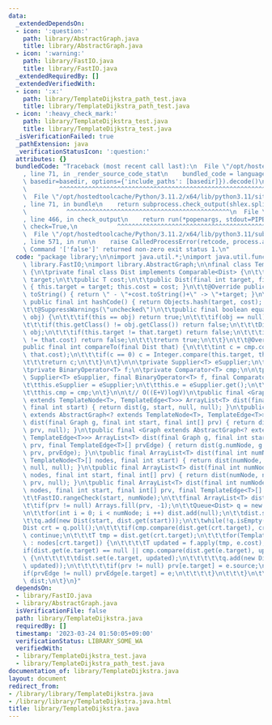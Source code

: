 ```yaml
---
data:
  _extendedDependsOn:
  - icon: ':question:'
    path: library/AbstractGraph.java
    title: library/AbstractGraph.java
  - icon: ':warning:'
    path: library/FastIO.java
    title: library/FastIO.java
  _extendedRequiredBy: []
  _extendedVerifiedWith:
  - icon: ':x:'
    path: library/TemplateDijkstra_path_test.java
    title: library/TemplateDijkstra_path_test.java
  - icon: ':heavy_check_mark:'
    path: library/TemplateDijkstra_test.java
    title: library/TemplateDijkstra_test.java
  _isVerificationFailed: true
  _pathExtension: java
  _verificationStatusIcon: ':question:'
  attributes: {}
  bundledCode: "Traceback (most recent call last):\n  File \"/opt/hostedtoolcache/Python/3.11.2/x64/lib/python3.11/site-packages/onlinejudge_verify/documentation/build.py\"\
    , line 71, in _render_source_code_stat\n    bundled_code = language.bundle(stat.path,\
    \ basedir=basedir, options={'include_paths': [basedir]}).decode()\n          \
    \         ^^^^^^^^^^^^^^^^^^^^^^^^^^^^^^^^^^^^^^^^^^^^^^^^^^^^^^^^^^^^^^^^^^^^^^^^^^^^^^^^^\n\
    \  File \"/opt/hostedtoolcache/Python/3.11.2/x64/lib/python3.11/site-packages/onlinejudge_verify/languages/user_defined.py\"\
    , line 71, in bundle\n    return subprocess.check_output(shlex.split(command))\n\
    \           ^^^^^^^^^^^^^^^^^^^^^^^^^^^^^^^^^^^^^^^^^^^^^\n  File \"/opt/hostedtoolcache/Python/3.11.2/x64/lib/python3.11/subprocess.py\"\
    , line 466, in check_output\n    return run(*popenargs, stdout=PIPE, timeout=timeout,\
    \ check=True,\n           ^^^^^^^^^^^^^^^^^^^^^^^^^^^^^^^^^^^^^^^^^^^^^^^^^^^^^^^^^\n\
    \  File \"/opt/hostedtoolcache/Python/3.11.2/x64/lib/python3.11/subprocess.py\"\
    , line 571, in run\n    raise CalledProcessError(retcode, process.args,\nsubprocess.CalledProcessError:\
    \ Command '['false']' returned non-zero exit status 1.\n"
  code: "package library;\n\nimport java.util.*;\nimport java.util.function.*;\nimport\
    \ library.FastIO;\nimport library.AbstractGraph;\n\nfinal class TemplateDijkstra<T>\
    \ {\n\tprivate final class Dist implements Comparable<Dist> {\n\t\tpublic int\
    \ target;\n\t\tpublic T cost;\n\t\tpublic Dist(final int target, final T cost)\
    \ { this.target = target; this.cost = cost; }\n\t\t@Override public final String\
    \ toString() { return \" - \"+cost.toString()+\" -> \"+target; }\n\t\t@Override\
    \ public final int hashCode() { return Objects.hash(target, cost); }\n\t\t@Override\n\
    \t\t@SuppressWarnings(\"unchecked\")\n\t\tpublic final boolean equals(final Object\
    \ obj) {\n\t\t\tif(this == obj) return true;\n\t\t\tif(obj == null) return false;\n\
    \t\t\tif(this.getClass() != obj.getClass()) return false;\n\t\t\tDist that = (Dist)\
    \ obj;\n\t\t\tif(this.target != that.target) return false;\n\t\t\tif(this.cost\
    \ != that.cost) return false;\n\t\t\treturn true;\n\t\t}\n\t\t@Override\n\t\t\
    public final int compareTo(final Dist that) {\n\t\t\tint c = cmp.compare(this.cost,\
    \ that.cost);\n\t\t\tif(c == 0) c = Integer.compare(this.target, that.target);\n\
    \t\t\treturn c;\n\t\t}\n\t}\n\n\tprivate Supplier<T> eSupplier;\n\tprivate T e;\n\
    \tprivate BinaryOperator<T> f;\n\tprivate Comparator<T> cmp;\n\n\tpublic TemplateDijkstra(final\
    \ Supplier<T> eSupplier, final BinaryOperator<T> f, final Comparator<T> cmp) {\n\
    \t\tthis.eSupplier = eSupplier;\n\t\tthis.e = eSupplier.get();\n\t\tthis.f = f;\n\
    \t\tthis.cmp = cmp;\n\t}\n\n\t// O((E+V)logV)\n\tpublic final <Graph extends AbstractGraph<?\
    \ extends TemplateNode<T>, TemplateEdge<T>>> ArrayList<T> dist(final Graph g,\
    \ final int start) { return dist(g, start, null, null); }\n\tpublic final <Graph\
    \ extends AbstractGraph<? extends TemplateNode<T>, TemplateEdge<T>>> ArrayList<T>\
    \ dist(final Graph g, final int start, final int[] prv) { return dist(g, start,\
    \ prv, null); }\n\tpublic final <Graph extends AbstractGraph<? extends TemplateNode<T>,\
    \ TemplateEdge<T>>> ArrayList<T> dist(final Graph g, final int start, final int[]\
    \ prv, final TemplateEdge<T>[] prvEdge) { return dist(g.numNode, g.nodes(), start,\
    \ prv, prvEdge); }\n\tpublic final ArrayList<T> dist(final int numNode, final\
    \ TemplateNode<T>[] nodes, final int start) { return dist(numNode, nodes, start,\
    \ null, null); }\n\tpublic final ArrayList<T> dist(final int numNode, final TemplateNode<T>[]\
    \ nodes, final int start, final int[] prv) { return dist(numNode, nodes, start,\
    \ prv, null); }\n\tpublic final ArrayList<T> dist(final int numNode, final TemplateNode<T>[]\
    \ nodes, final int start, final int[] prv, final TemplateEdge<T>[] prvEdge) {\n\
    \t\tFastIO.rangeCheck(start, numNode);\n\t\tfinal ArrayList<T> dist = new ArrayList<>(numNode);\n\
    \t\tif(prv != null) Arrays.fill(prv, -1);\n\t\tQueue<Dist> q = new PriorityQueue<>();\n\
    \n\t\tfor(int i = 0; i < numNode; i ++) dist.add(null);\n\t\tdist.set(start, eSupplier.get());\n\
    \t\tq.add(new Dist(start, dist.get(start)));\n\t\twhile(!q.isEmpty()) {\n\t\t\t\
    Dist crt = q.poll();\n\t\t\tif(cmp.compare(dist.get(crt.target), crt.cost) < 0)\
    \ continue;\n\t\t\tT tmp = dist.get(crt.target);\n\t\t\tfor(TemplateEdge<T> e\
    \ : nodes[crt.target]) {\n\t\t\t\tT updated = f.apply(tmp, e.cost);\n\t\t\t\t\
    if(dist.get(e.target) == null || cmp.compare(dist.get(e.target), updated) > 0)\
    \ {\n\t\t\t\t\tdist.set(e.target, updated);\n\t\t\t\t\tq.add(new Dist(e.target,\
    \ updated));\n\t\t\t\t\tif(prv != null) prv[e.target] = e.source;\n\t\t\t\t\t\
    if(prvEdge != null) prvEdge[e.target] = e;\n\t\t\t\t}\n\t\t\t}\n\t\t}\n\t\treturn\
    \ dist;\n\t}\n}"
  dependsOn:
  - library/FastIO.java
  - library/AbstractGraph.java
  isVerificationFile: false
  path: library/TemplateDijkstra.java
  requiredBy: []
  timestamp: '2023-03-24 01:50:05+09:00'
  verificationStatus: LIBRARY_SOME_WA
  verifiedWith:
  - library/TemplateDijkstra_test.java
  - library/TemplateDijkstra_path_test.java
documentation_of: library/TemplateDijkstra.java
layout: document
redirect_from:
- /library/library/TemplateDijkstra.java
- /library/library/TemplateDijkstra.java.html
title: library/TemplateDijkstra.java
---
```

